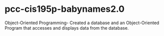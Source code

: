 # pcc-cis195p-babynames2.0
 Object-Oriented Programming- Created a database and an Object-Oriented Program that accesses and displays data from the database.

